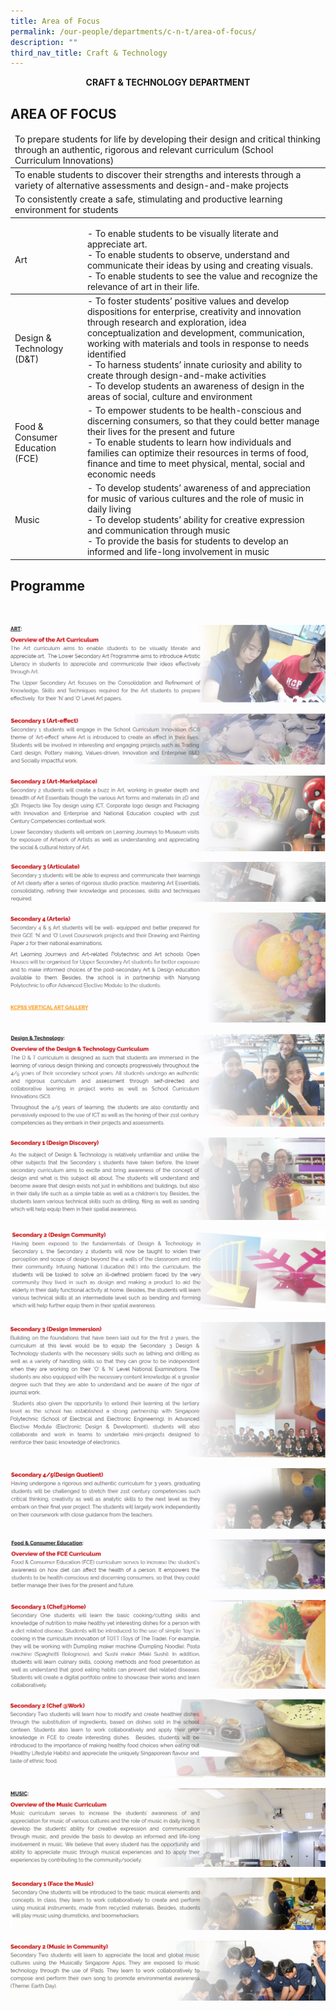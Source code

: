 ```yaml
---
title: Area of Focus
permalink: /our-people/departments/c-n-t/area-of-focus/
description: ""
third_nav_title: Craft & Technology
---
```

**<center>CRAFT & TECHNOLOGY DEPARTMENT</center>**

## AREA OF FOCUS


<table>
<thead>
  <tr>
    <td>To prepare students for life by developing their design and critical thinking through an authentic, rigorous and relevant curriculum (School Curriculum Innovations)</td>
  </tr>
</thead>
<tbody>
  <tr>
    <td>To enable students to discover their strengths and interests through a variety of alternative assessments and design-and-make projects</td>
  </tr>
  <tr>
    <td>To consistently create a safe, stimulating and productive learning environment for students</td>
  </tr>
</tbody>
</table>


<table>
<thead>
  <tr>
    <td>Art</td>
    <td>- To enable students to be visually literate and appreciate art.<br>- To enable students to observe, understand and communicate their ideas by using and creating visuals.<br>- To enable students to see the value and recognize the relevance of art in their life.</td>
  </tr>
</thead>
<tbody>
  <tr>
    <td>Design &amp; Technology (D&amp;T)<br></td>
    <td>- To foster students’ positive values and develop dispositions for enterprise, creativity and innovation through research and exploration, idea conceptualization and development, communication, working with materials and tools in response to needs identified<br>- To harness students’ innate curiosity and ability to create through design-and-make activities<br>- To develop students an awareness of design in the areas of social, culture and environment</td>
  </tr>
  <tr>
    <td>Food &amp; Consumer Education (FCE)</td>
    <td>- To empower students to be health-conscious and discerning consumers, so that they could better manage their lives for the present and future<br>- To enable students to learn how individuals and families can optimize their resources in terms of food, finance and time to meet physical, mental, social and economic needs</td>
  </tr>
  <tr>
    <td>Music</td>
    <td>- To develop students’ awareness of and appreciation for music of various cultures and the role of music in daily living<br>- To develop students’ ability for creative expression and communication through music<br>- To provide the basis for students to develop an informed and life-long involvement in music</td>
  </tr>
</tbody>
</table>

## Programme

<div>
	<br>
	
![](/images/Our%20People/Departments/Craft%20&%20Technology/C&T%201.png)

![](/images/Our%20People/Departments/Craft%20&%20Technology/C&T%202.png)

![](/images/Our%20People/Departments/Craft%20&%20Technology/C&T%203.png)

![](/images/Our%20People/Departments/Craft%20&%20Technology/C&T%204.png)



<p><a href="http://kcpssartgallery.weebly.com/">
<img src="/images/Our%20People/Departments/Craft%20&%20Technology/C&T%205.png">
</a></p>



![](/images/Our%20People/Departments/Craft%20&%20Technology/C&T%206.png)

![](/images/Our%20People/Departments/Craft%20&%20Technology/C&T%207.png)

![](/images/Our%20People/Departments/Craft%20&%20Technology/C&T%208.png)


![](/images/Our%20People/Departments/Craft%20&%20Technology/C&T%209.png)

![](/images/Our%20People/Departments/Craft%20&%20Technology/C&T%2010.png)

![](/images/Our%20People/Departments/Craft%20&%20Technology/C&T%2011.png)

![](/images/Our%20People/Departments/Craft%20&%20Technology/C&T%2012.png)


![](/images/Our%20People/Departments/Craft%20&%20Technology/C&T%2013.png)

![](/images/Our%20People/Departments/Craft%20&%20Technology/C&T%2014.png)


![](/images/Our%20People/Departments/Craft%20&%20Technology/C&T%2015.png)

![](/images/Our%20People/Departments/Craft%20&%20Technology/C&T%2016.png)
	</div>